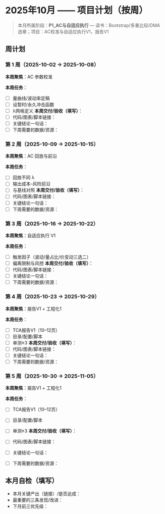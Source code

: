 # 2025年10月 —— 项目计划（按周）

> 本月所属阶段：**P1_AC与自适应执行** — 读书：Bootstrap/多重比较/DMA选章；项目：AC校准与自适应执行V1，报告V1

## 周计划

### 第 1 周（2025-10-02 → 2025-10-08）
**本周聚焦**：AC 参数校准

**本周任务**：
- [ ] 量曲线/波动率定稿
- [ ] 设暂时/永久冲击函数
- [ ] λ网格定义
**本周交付/验收（填写）**：
- [ ] 代码/图表/脚本链接：
- [ ] 关键结论一句话：
- [ ] 下周需要的数据/资源：

### 第 2 周（2025-10-09 → 2025-10-15）
**本周聚焦**：AC 回放与前沿

**本周任务**：
- [ ] 回放不同 λ
- [ ] 输出成本–风险前沿
- [ ] 与基线对照
**本周交付/验收（填写）**：
- [ ] 代码/图表/脚本链接：
- [ ] 关键结论一句话：
- [ ] 下周需要的数据/资源：

### 第 3 周（2025-10-16 → 2025-10-22）
**本周聚焦**：自适应执行 V1

**本周任务**：
- [ ] 触发因子（波动/量占比/价变动三选二）
- [ ] 偏离限制与风控
**本周交付/验收（填写）**：
- [ ] 代码/图表/脚本链接：
- [ ] 关键结论一句话：
- [ ] 下周需要的数据/资源：

### 第 4 周（2025-10-23 → 2025-10-29）
**本周聚焦**：报告V1 + 工程化1

**本周任务**：
- [ ] TCA报告V1（10–12页）
- [ ] 目录/配置/脚本
- [ ] 单测≥3
**本周交付/验收（填写）**：
- [ ] 代码/图表/脚本链接：
- [ ] 关键结论一句话：
- [ ] 下周需要的数据/资源：

### 第 5 周（2025-10-30 → 2025-11-05）
**本周聚焦**：报告V1 + 工程化1

**本周任务**：
- [ ] TCA报告V1（10–12页）
- [ ] 目录/配置/脚本
- [ ] 单测≥3
**本周交付/验收（填写）**：
- [ ] 代码/图表/脚本链接：
- [ ] 关键结论一句话：
- [ ] 下周需要的数据/资源：


## 本月自检（填写）
- 本月关键产出（链接）/是否达成：
- 最重要的三条发现/改进：
- 下月前三优先级：

